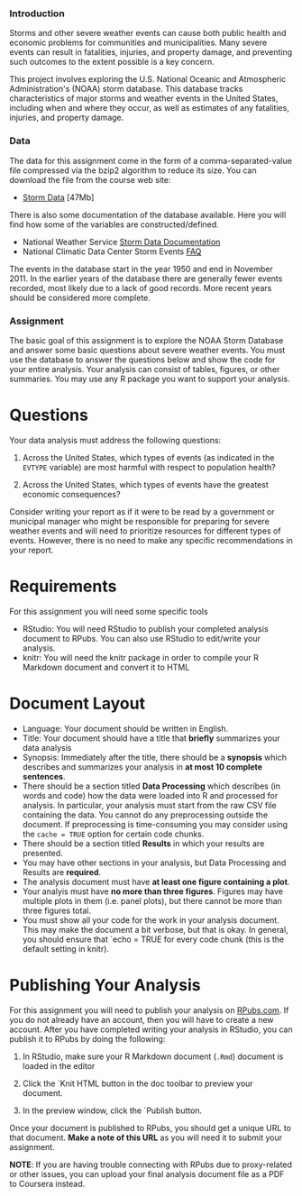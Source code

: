 ### Introduction

Storms and other severe weather events can cause both public health and economic problems for communities and municipalities. Many severe events can result in fatalities, injuries, and property damage, and preventing such outcomes to the extent possible is a key concern.

This project involves exploring the U.S. National Oceanic and Atmospheric Administration's (NOAA) storm database. This database tracks characteristics of major storms and weather events in the United States, including when and where they occur, as well as estimates of any fatalities, injuries, and property damage.

### Data

The data for this assignment come in the form of a comma-separated-value file compressed via the bzip2 algorithm to reduce its size. You can download the file from the course web site:

 * [Storm Data](https://d396qusza40orc.cloudfront.net/repdata%2Fdata%2FStormData.csv.bz2) [47Mb]
 
There is also some documentation of the database available. Here you will find how some of the variables are constructed/defined.

 * National Weather Service [Storm Data Documentation](https://d396qusza40orc.cloudfront.net/repdata%2Fpeer2_doc%2Fpd01016005curr.pdf)
 * National Climatic Data Center Storm Events [FAQ](https://d396qusza40orc.cloudfront.net/repdata%2Fpeer2_doc%2FNCDC%20Storm%20Events-FAQ%20Page.pdf)

The events in the database start in the year 1950 and end in November 2011. In the earlier years of the database there are generally fewer events recorded, most likely due to a lack of good records. More recent years should be considered more complete.

### Assignment

The basic goal of this assignment is to explore the NOAA Storm Database and answer some basic questions about severe weather events. You must use the database to answer the questions below and show the code for your entire analysis. Your analysis can consist of tables, figures, or other summaries. You may use any R package you want to support your analysis.

# Questions

Your data analysis must address the following questions:

 1. Across the United States, which types of events (as indicated in the `EVTYPE` variable) are most harmful with respect to population health?

 2. Across the United States, which types of events have the greatest economic consequences?

Consider writing your report as if it were to be read by a government or municipal manager who might be responsible for preparing for severe weather events and will need to prioritize resources for different types of events. However, there is no need to make any specific recommendations in your report.

# Requirements

For this assignment you will need some specific tools

 * RStudio: You will need RStudio to publish your completed analysis document to RPubs. You can also use RStudio to edit/write your analysis.
 * knitr: You will need the knitr package in order to compile your R Markdown document and convert it to HTML

# Document Layout

 * Language: Your document should be written in English.
 * Title: Your document should have a title that __briefly__ summarizes your data analysis
 * Synopsis: Immediately after the title, there should be a __synopsis__ which describes and summarizes your analysis in __at most 10 complete sentences__.
 * There should be a section titled __Data Processing__ which describes (in words and code) how the data were loaded into R and processed for analysis. In particular, your analysis must start from the raw CSV file containing the data. You cannot do any preprocessing outside the document. If preprocessing is time-consuming you may consider using the `cache = TRUE` option for certain code chunks.
 * There should be a section titled __Results__ in which your results are presented.
 * You may have other sections in your analysis, but Data Processing and Results are __required__.
 * The analysis document must have __at least one figure containing a plot__.
 * Your analyis must have __no more than three figures__. Figures may have multiple plots in them (i.e. panel plots), but there cannot be more than three figures total.
 * You must show all your code for the work in your analysis document. This may make the document a bit verbose, but that is okay. In general, you should ensure that `echo = TRUE for every code chunk (this is the default setting in knitr).

# Publishing Your Analysis

For this assignment you will need to publish your analysis on [RPubs.com](http://rpubs.com/). If you do not already have an account, then you will have to create a new account. After you have completed writing your analysis in RStudio, you can publish it to RPubs by doing the following:

 1. In RStudio, make sure your R Markdown document (`.Rmd`) document is loaded in the editor

 2. Click the `Knit HTML button in the doc toolbar to preview your document.

 3. In the preview window, click the `Publish button.

Once your document is published to RPubs, you should get a unique URL to that document. __Make a note of this URL__ as you will need it to submit your assignment.

__NOTE__: If you are having trouble connecting with RPubs due to proxy-related or other issues, you can upload your final analysis document file as a PDF to Coursera instead.